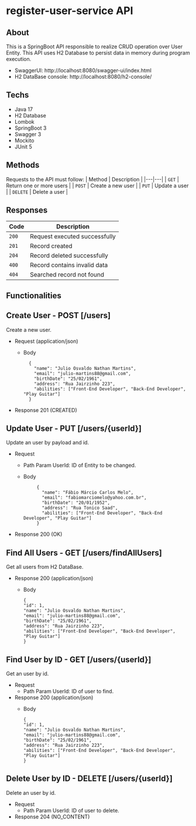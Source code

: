# register-user-service API

## About
This is a SpringBoot API responsible to realize CRUD operation over User Entity. This API uses H2 Database to persist data in memory during program execution.

- SwaggerUI: http://localhost:8080/swagger-ui/index.html
- H2 DataBase console:
http://localhost:8080/h2-console/

## Techs
- Java 17
- H2 Database
- Lombok
- SpringBoot 3
- Swagger 3
- Mockito
- JUnit 5

## Methods
Requests to the API must follow:
| Method | Description |
|---|---|
| `GET` | Return one or more users |
| `POST` | Create a new user |
| `PUT` | Update a user |
| `DELETE` | Delete a user |


## Responses
| Code  | Description                   |
|-------|-------------------------------|
| `200` | Request executed successfully |
| `201` | Record created                |
| `204` | Record deleted successfully   |
| `400` | Record contains invalid data  |
| `404` | Searched record not found     |

## Functionalities

## Create User - POST [/users]
Create a new user.
+ Request (application/json)
  + Body

          {
            "name": "Julio Osvaldo Nathan Martins",
            "email": "julio-martins88@gmail.com",
            "birthDate": "25/02/1961",
            "address": "Rua Jairzinho 223",
            "abilities": ["Front-End Developer", "Back-End Developer", "Play Guitar"]
          }

+ Response 201 (CREATED)

## Update User - PUT [/users/{userId}]
Update an user by payload and id.
+ Request
  + Path Param
      UserId: ID of Entity to be changed.

  + Body

             {
               "name": "Fábio Márcio Carlos Melo",
               "email": "fabiomarciomelo@yahoo.com.br",
               "birthDate": "20/01/1952",
               "address": "Rua Tonico Saad",
               "abilities": ["Front-End Developer", "Back-End Developer", "Play Guitar"]
             }

+ Response 200 (OK)

## Find All Users - GET [/users/findAllUsers]
Get all users from H2 DataBase.

+ Response 200 (application/json)
    + Body
  
          {
          "id": 1,
          "name": "Julio Osvaldo Nathan Martins",
          "email": "julio-martins88@gmail.com",
          "birthDate": "25/02/1961",
          "address": "Rua Jairzinho 223",
          "abilities": ["Front-End Developer", "Back-End Developer", "Play Guitar"]
          } 
## Find User by ID - GET [/users/{userId}]
Get an user by id.
+ Request
    + Path Param
      UserId: ID of user to find.
+ Response 200 (application/json)
    + Body

          {
          "id": 1,
          "name": "Julio Osvaldo Nathan Martins",
          "email": "julio-martins88@gmail.com",
          "birthDate": "25/02/1961",
          "address": "Rua Jairzinho 223",
          "abilities": ["Front-End Developer", "Back-End Developer", "Play Guitar"]
          } 
## Delete User by ID - DELETE [/users/{userId}]
Delete an user by id.
+ Request
    + Path Param
      UserId: ID of user to delete.
+ Response 204 (NO_CONTENT)